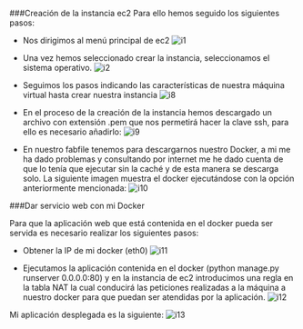 ###Creación de la instancia ec2
Para ello hemos seguido los siguientes pasos:
- Nos dirigimos al menú principal de ec2 
![i1](http://i63.tinypic.com/2nl8mew.png)

- Una vez  hemos seleccionado crear la instancia, seleccionamos el sistema operativo.
![i2](http://i64.tinypic.com/2zpk009.png)

- Seguimos los pasos indicando las características de nuestra máquina virtual hasta crear nuestra instancia
![i8](http://i65.tinypic.com/29djuyc.png)

- En el proceso de la creación de la instancia hemos descargado un archivo con extensión .pem que nos permetirá hacer la clave ssh, para ello es necesario añadirlo:
![i9](http://i67.tinypic.com/23sde6x.png)

- En nuestro fabfile tenemos para descargarnos nuestro Docker, a mi me ha dado problemas y consultando por internet me he dado cuenta de que lo tenía que ejecutar sin la caché y de esta manera se descarga solo. La siguiente imagen muestra el docker ejecutándose con la opción anteriormente mencionada:
![i10](http://i64.tinypic.com/ev896r.png)

###Dar servicio web con mi Docker

Para que la aplicación web que está contenida en el docker pueda ser servida es necesario realizar los siguientes pasos:

- Obtener la IP de mi docker (eth0)
![i11](http://i66.tinypic.com/2wc3cwp.png)

- Ejecutamos la aplicación contenida en el docker (python manage.py runserver 0.0.0.0:80) y en la instancia de ec2 introducimos una regla en la tabla NAT la cual conducirá las peticiones realizadas a la máquina a nuestro docker para que puedan ser atendidas por la aplicación.
![i12](http://i67.tinypic.com/f0ahcy.png)

Mi aplicación desplegada es la siguiente:
![i13](http://i67.tinypic.com/ip4cc6.png)
